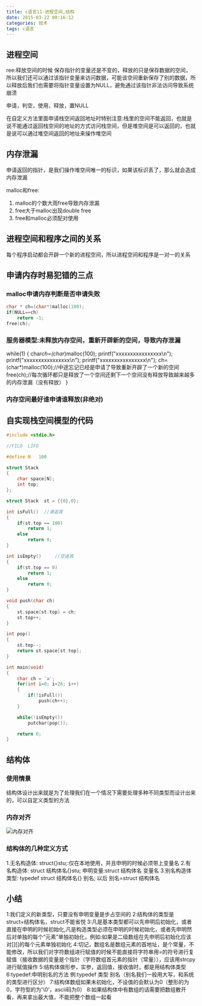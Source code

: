 ```yaml
---
title: c语言11-进程空间,结构
date: 2015-03-22 00:16:12
categories: 技术
tags: c语言
---
```

## 进程空间
ree:释放空间的时候  保存指针的变量还是不变的，释放的只是保存数据的空间，所以我们还可以通过该指针变量来访问数据，可能该空间重新保存了别的数据，所以释放后我们也需要将指针变量设置为NULL，避免通过该指针非法访问导致系统崩溃

申请，判空，使用，释放，置NULL

在自定义方法里面申请栈空间返回地址时特别注意:栈里的空间不能返回，也就是说不能通过返回栈空间的地址的方式访问栈空间，但是堆空间是可以返回的，也就是说可以通过堆空间返回的地址来操作堆空间

## 内存泄漏
申请返回的指针，是我们操作堆空间唯一的标识，如果该标识丢了，那么就会造成内存泄漏

malloc和free:
1. malloc的个数大雨free导致内存泄漏
2. free大于malloc出现double free
3. free和malloc必须配对使用  

## 进程空间和程序之间的关系
每个程序启动都会开辟一个新的进程空间，所以进程空间和程序是一对一的关系

## 申请内存时易犯错的三点
### malloc申请内存判断是否申请失败
```c
char * ch=(char*)malloc(100);              
if(NULL==ch)                               
    return -1;                             
free(ch);     
```

### 服务器模型:未释放内存空间，重新开辟新的空间，导致内存泄漏
while(1)
{
    char*ch=(char*)malloc(100);
    printf("xxxxxxxxxxxxxxxx\n");
    printf("xxxxxxxxxxxxxxxx\n");
    printf("xxxxxxxxxxxxxxxx\n");
    ch=(char*)malloc(100);//中途忘记已经是申请了导致重新开辟了一个新的空间
    free(ch);//每次循环都只是释放了一个空间还剩下一个空间没有释放导致越来越多的内存泄漏（没有释放）
}

### 内存空间最好谁申请谁释放(非绝对)

## 自实现栈空间模型的代码
```c
#include <stdio.h>

//FILO  LIFO

#define N   100

struct Stack
{
    char space[N];
    int top;
};

struct Stack  st = {{0},0};

int isFull()  //满返真
{
    if(st.top == 100)
        return 1;
    else
        return 0;
}

int isEmpty()     //空返真
{
    if(st.top == 0)
        return 1;
    else
        return 0;
}

void push(char ch)
{
    st.space[st.top] = ch;
    st.top++;
}

int pop()
{
    st.top--;
    return st.space[st.top];
}

int main(void)
{
    char ch = 'a';
    for(int i=0; i<26; i++)
    {
        if(!isFull())
            push(ch++);
    }

    while(!isEmpty())
        putchar(pop());

    return 0;
}
```

## 结构体
### 使用情景
结构体设计出来就是为了处理我们在一个情况下需要处理多种不同类型而设计出来的，可以自定义类型的方法

### 内存对齐
![内存对齐](内存对齐.png)

### 结构体的几种定义方式
1.无名构造体:
struct{}stu;:仅在本地使用，并且申明的时候必须带上变量名
2.有名构造体:
struct 结构体名{}stu; 申明变量:struct 结构体名 变量名
3.别名构造体类型:
typedef struct 结构体名{} 别名; 以后 别名=struct 结构体名

## 小结
1:我们定义的新类型，只要没有申明变量是步占空间的
2:结构体的类型是 struct+结构体名，struct不能省悦
3:凡是基本类型都可以先申明后初始化，或者直接在申明的时候初始化,凡是构造类型必须在申明的时候初始化，或者先申明然后对单独的每个“元素”单独初始化，例如:如果是二级数组在先申明后初始化应该对[][]的每个元素单独初始化
4:切记，数组名是数组元素的首地址，是个常量，不能修改，所以我们对字符数组进行赋值的时候不能直接将字符串用=的符号进行复赋值（接收数据的变量是个指针（字符数组首元素的指针（常量）），应该用strcpy进行赋值操作
5:结构体做形参，实参，返回值，接收值时，都是用结构体类型
6:typedef:申明别名的方法  例:typedef 类型  别名（别名我们一般用大写，和系统的类型进行区分）
7:结构体数组如果未初始化，不设值的会默认为0（整形的为0，字符型的为'\0'，ascii码为0）
8:如果结构体中有数组的话需要把数组散开看，再来拿出最大值，不能把整个数组一起看